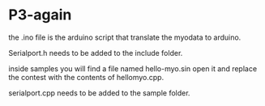 # P3-again

the .ino file is the arduino script that translate the myodata to arduino.

Serialport.h needs to be added to the include folder.

inside samples you will find a file named hello-myo.sin open it and replace the contest with the contents of hellomyo.cpp.

serialport.cpp needs to be added to the sample folder.

